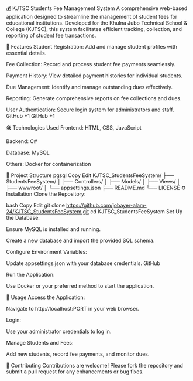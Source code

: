 💰 KJTSC Students Fee Management System
A comprehensive web-based application designed to streamline the management of student fees for educational institutions. Developed for the Khulna Jubo Technical School & College (KJTSC), this system facilitates efficient tracking, collection, and reporting of student fee transactions.

🚀 Features
Student Registration: Add and manage student profiles with essential details.

Fee Collection: Record and process student fee payments seamlessly.

Payment History: View detailed payment histories for individual students.

Due Management: Identify and manage outstanding dues effectively.

Reporting: Generate comprehensive reports on fee collections and dues.

User Authentication: Secure login system for administrators and staff.
GitHub
+1
GitHub
+1

🛠️ Technologies Used
Frontend: HTML, CSS, JavaScript

Backend: C#

Database: MySQL

Others: Docker for containerization

📁 Project Structure
pgsql
Copy
Edit
KJTSC_StudentsFeeSystem/
├── StudentsFeeSystem/
│   ├── Controllers/
│   ├── Models/
│   ├── Views/
│   ├── wwwroot/
│   └── appsettings.json
├── README.md
└── LICENSE
⚙️ Installation
Clone the Repository:

bash
Copy
Edit
git clone https://github.com/jobayer-alam-24/KJTSC_StudentsFeeSystem.git
cd KJTSC_StudentsFeeSystem
Set Up the Database:

Ensure MySQL is installed and running.

Create a new database and import the provided SQL schema.

Configure Environment Variables:

Update appsettings.json with your database credentials.
GitHub

Run the Application:

Use Docker or your preferred method to start the application.

🧪 Usage
Access the Application:

Navigate to http://localhost:PORT in your web browser.

Login:

Use your administrator credentials to log in.

Manage Students and Fees:

Add new students, record fee payments, and monitor dues.

🤝 Contributing
Contributions are welcome! Please fork the repository and submit a pull request for any enhancements or bug fixes.

